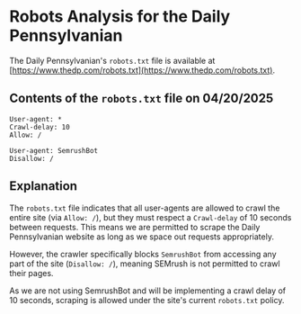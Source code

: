 # Robots Analysis for the Daily Pennsylvanian

The Daily Pennsylvanian's `robots.txt` file is available at
[https://www.thedp.com/robots.txt](https://www.thedp.com/robots.txt).

## Contents of the `robots.txt` file on 04/20/2025

```
User-agent: *
Crawl-delay: 10
Allow: /

User-agent: SemrushBot
Disallow: /
```

## Explanation

The `robots.txt` file indicates that all user-agents are allowed to crawl the entire site (via `Allow: /`), but they must respect a `Crawl-delay` of 10 seconds between requests. This means we are permitted to scrape the Daily Pennsylvanian website as long as we space out requests appropriately.

However, the crawler specifically blocks `SemrushBot` from accessing any part of the site (`Disallow: /`), meaning SEMrush is not permitted to crawl their pages.

As we are not using SemrushBot and will be implementing a crawl delay of 10 seconds, scraping is allowed under the site's current `robots.txt` policy.
